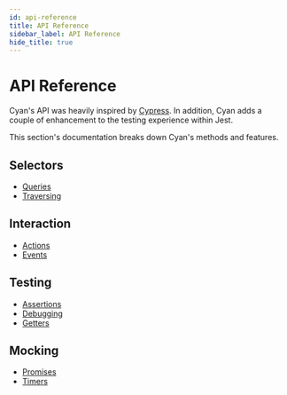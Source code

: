 ```yaml
---
id: api-reference
title: API Reference
sidebar_label: API Reference
hide_title: true
---
```


# API Reference

Cyan's API was heavily inspired by [Cypress](https://www.cypress.io/). In addition, Cyan adds a couple of enhancement to the testing experience within Jest.

This section's documentation breaks down Cyan's methods and features.

## Selectors

- [Queries](./queries.md)
- [Traversing](./traversing.md)

## Interaction

- [Actions](./actions)
- [Events](./events)

## Testing

- [Assertions](./assertions.md)
- [Debugging](./debugging)
- [Getters](./getters)

## Mocking

- [Promises](./mock-promises)
- [Timers](./mock-timers)
